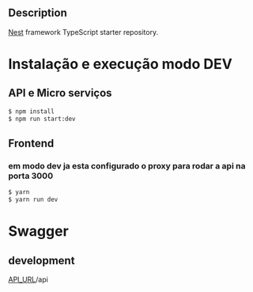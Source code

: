 ## Description

[Nest](https://github.com/nestjs/nest) framework TypeScript starter repository.

# Instalação e execução modo DEV

## API e Micro serviços

```bash
$ npm install
$ npm run start:dev
```

## Frontend

### em modo dev ja esta configurado o proxy para rodar a api na porta 3000

```bash
$ yarn
$ yarn run dev
```

# Swagger

## development

[API_URL](http://localhost:3000/api)/api

